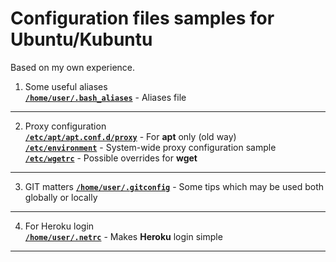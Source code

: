 # Configuration files samples for Ubuntu/Kubuntu
Based on my own experience.
1. Some useful aliases    
[**`/home/user/.bash_aliases`**](https://github.com/wildfielded/samples-ubuntu/blob/master/home/user/.bash_aliases) - Aliases file    
----
2. Proxy configuration    
[**`/etc/apt/apt.conf.d/proxy`**](https://github.com/wildfielded/samples-ubuntu/blob/master/etc/apt/apt.conf.d/proxy) - For **apt** only (old way)    
[**`/etc/environment`**](https://github.com/wildfielded/samples-ubuntu/blob/master/etc/environment) - System-wide proxy configuration sample    
[**`/etc/wgetrc`**](https://github.com/wildfielded/samples-ubuntu/blob/master/etc/wgetrc) - Possible overrides for **wget**    
----
3. GIT matters
[**`/home/user/.gitconfig`**](https://github.com/wildfielded/samples-ubuntu/blob/master/home/user/.gitconfig) - Some tips which may be used both globally or locally    
----
4. For Heroku login    
[**`/home/user/.netrc`**](https://github.com/wildfielded/samples-ubuntu/blob/master/home/user/.netrc) - Makes **Heroku** login simple    
----
